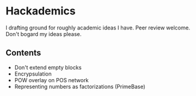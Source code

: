 Hackademics
===========

I drafting ground for roughly academic ideas I have. Peer review welcome. Don't bogard my ideas please.

Contents
--------
* Don't extend empty blocks
* Encrypsulation
* POW overlay on POS network
* Representing numbers as factorizations (PrimeBase)
